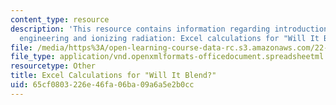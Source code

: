 ```yaml
---
content_type: resource
description: 'This resource contains information regarding introduction to nuclear
  engineering and ionizing radiation: Excel calculations for "Will It Blend?".'
file: /media/https%3A/open-learning-course-data-rc.s3.amazonaws.com/22-01-introduction-to-nuclear-engineering-and-ionizing-radiation-fall-2016/65cf0803226e46fa06ba09a6a5e2b0cc_ps7_sol_WillItBlend-Calcs.xlsx
file_type: application/vnd.openxmlformats-officedocument.spreadsheetml.sheet
resourcetype: Other
title: Excel Calculations for "Will It Blend?"
uid: 65cf0803-226e-46fa-06ba-09a6a5e2b0cc
---
```

